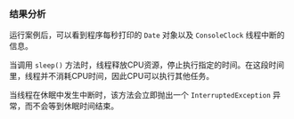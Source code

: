 ### 结果分析

运行案例后，可以看到程序每秒打印的 `Date` 对象以及 `ConsoleClock` 线程中断的信息。

当调用 `sleep()` 方法时，线程释放CPU资源，停止执行指定的时间。在这段时间里，线程并不消耗CPU时间，因此CPU可以执行其他任务。

当线程在休眠中发生中断时，该方法会立即抛出一个 `InterruptedException` 异常，而不会等到休眠时间结束。

